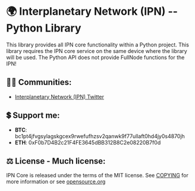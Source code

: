# 🌍 **Interplanetary Network (IPN) -- Python Library**
This library provides all IPN core functionality within a Python project. This library requires the IPN core service on the same device where the library will be used. The Python API does not provide FullNode functions for the IPN!


## 🚀🍾 **Communities:** 
* [Interplanetary Network (IPN) Twitter](https://twitter.com/fluffelpuffcode)


## 💲 **Support me:**
- **BTC**: bc1pt4jfvgsylagskgcex9rwefufhzsv2qanwk9f77ullaft0hd4jy0s4870jh
- **ETH**: 0xF0b7D4B2c21F4FE3645dBB312B8C2e08220B7f0d


## ⚖️ **License - Much license:**
IPN Core is released under the terms of the MIT license. See
[COPYING](COPYING) for more information or see
[opensource.org](https://opensource.org/licenses/MIT)

